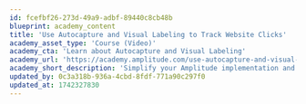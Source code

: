 ```yaml
---
id: fcefbf26-273d-49a9-adbf-89440c8cb48b
blueprint: academy_content
title: 'Use Autocapture and Visual Labeling to Track Website Clicks'
academy_asset_type: 'Course (Video)'
academy_cta: 'Learn about Autocapture and Visual Labeling'
academy_url: 'https://academy.amplitude.com/use-autocapture-and-visual-labeling-to-track-website-clicks'
academy_short_description: 'Simplify your Amplitude implementation and surface your product usage insights fast by learning how to use Autocapture and visual labeling to define your website click events.'
updated_by: 0c3a318b-936a-4cbd-8fdf-771a90c297f0
updated_at: 1742327830
---
```

